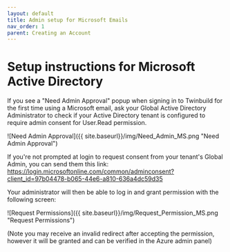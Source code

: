 ```yaml
---
layout: default
title: Admin setup for Microsoft Emails
nav_order: 1
parent: Creating an Account
---
```


# Setup instructions for Microsoft Active Directory

If you see a "Need Admin Approval" popup when signing in to Twinbuild for the first time using a Microsoft email, ask your Global Active Directory Administrator to check if your Active Directory tenant is configured to require admin consent for User.Read permission.

![Need Admin Approval]({{ site.baseurl}}/img/Need_Admin_MS.png "Need Admin Approval")

If you're not prompted at login to request consent from your tenant's Global Admin, you can send them this link: https://login.microsoftonline.com/common/adminconsent?client_id=97b04478-b065-44e6-a810-636a4dc59d35

Your administrator will then be able to log in and grant permission with the following screen:

![Request Permissions]({{ site.baseurl}}/img/Request_Permission_MS.png "Request Permissions")

(Note you may receive an invalid redirect after accepting the permission, however it will be granted and can be verified in the Azure admin panel)
